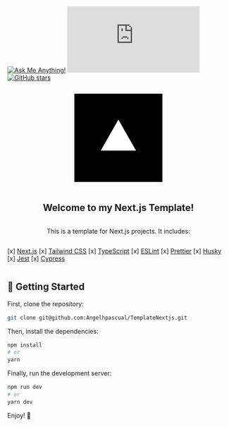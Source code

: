 <div style="display:flex;flex-direction:column;justify-content:center;align-items:center;">

<div style="flex;flex-direction:row;">

[![Ask Me Anything!](https://img.shields.io/badge/Ask%20me-anything-1abc9c.svg)](https://GitHub.com/angelhpascual)
[![GitHub license](https://badgen.net/github/license/Naereen/Strapdown.js)](https://github.com/Naereen/StrapDown.js/blob/master/LICENSE)
[![GitHub stars](https://img.shields.io/github/stars/angelhpascual/TemplateNextjs?style=social&label=Star&maxAge=2592000)](https://gitHub.com/angelhpascual/TemplateNextjs/)

</div>

<p align="center" width="100%">
<img  src="https://raw.githubusercontent.com/github/explore/3c66f1237835e0b877190fbea528d0ebece7bccf/topics/vercel/vercel.png" height="200" width="200">
</p>

## Welcome to my Next.js Template!

This is a template for Next.js projects. It includes:

[x] [Next.js](https://nextjs.org/)
[x] [Tailwind CSS](https://tailwindcss.com/)
[x] [TypeScript](https://www.typescriptlang.org/)
[x] [ESLint](https://eslint.org/)
[x] [Prettier](https://prettier.io/)
[x] [Husky](https://typicode.github.io/husky/#/)
[x] [Jest](https://jestjs.io/)
[x] [Cypress](https://www.cypress.io/)

</div>

## 🚀 Getting Started

First, clone the repository:

```bash
git clone git@github.com:Angelhpascual/TemplateNextjs.git
```

Then, install the dependencies:

```bash
npm install
# or
yarn
```

Finally, run the development server:

```bash
npm run dev
# or
yarn dev
```

Enjoy! 🎉
